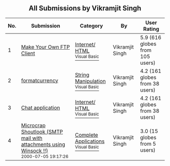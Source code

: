 ﻿<div align="center">

## All Submissions by Vikramjit Singh

</div>

No.  | Submission | Category | By   | User Rating
---- | ---------- | -------- | ---- | -----------
1 | [Make Your Own FTP Client<br />](https://github.com/Planet-Source-Code/vikramjit-singh-make-your-own-ftp-client__1-1698) | [Internet/ HTML<br /><sup>Visual Basic</sup>](../ByCategory/internet-html__1-34.md) | Vikramjit Singh | 5.9 (616 globes from 105 users)
2 | [formatcurrency<br />](https://github.com/Planet-Source-Code/vikramjit-singh-formatcurrency__1-1441) | [String Manipulation<br /><sup>Visual Basic</sup>](../ByCategory/string-manipulation__1-5.md) | Vikramjit Singh | 4.2 (161 globes from 38 users)
3 | [Chat application<br />](https://github.com/Planet-Source-Code/vikramjit-singh-chat-application__1-1481) | [Internet/ HTML<br /><sup>Visual Basic</sup>](../ByCategory/internet-html__1-34.md) | Vikramjit Singh | 4.2 (161 globes from 38 users)
4 | [Microcrap Shoutlook \(SMTP mail with attachments using Winsock \!\!\)<br /><sup>2000-07-05 19:17:26</sup>](https://github.com/Planet-Source-Code/vikramjit-singh-microcrap-shoutlook-smtp-mail-with-attachments-using-winsock__1-9538) | [Complete Applications<br /><sup>Visual Basic</sup>](../ByCategory/complete-applications__1-27.md) | Vikramjit Singh | 3.0 (15 globes from 5 users)

